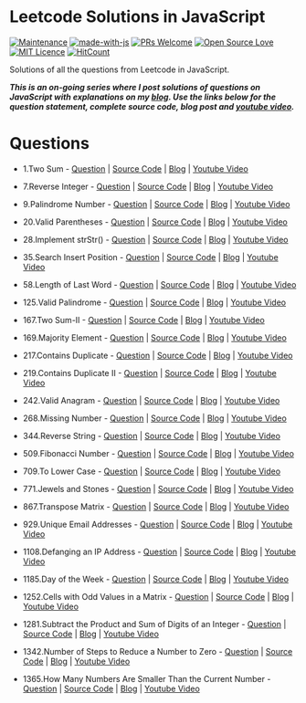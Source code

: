 # Leetcode Solutions in JavaScript

[![Maintenance](https://img.shields.io/badge/Maintained%3F-yes-green.svg)](https://github.com/rishabh1403/leetcode-javascript-solutions/graphs/commit-activity) [![made-with-js](https://img.shields.io/badge/Made%20with-JS-yellowgreen)](https://nodejs.org/) [![PRs Welcome](https://img.shields.io/badge/PRs-welcome-brightgreen.svg?style=flat-square)](http://makeapullrequest.com) [![Open Source Love](https://badges.frapsoft.com/os/v1/open-source.svg?v=103)](https://github.com/ellerbrock/open-source-badges/) [![MIT Licence](https://badges.frapsoft.com/os/mit/mit.svg?v=103)](https://opensource.org/licenses/mit-license.php) [![HitCount](http://hits.dwyl.io/rishabh1403/leetcode-javascript-solutions.svg)](http://hits.dwyl.io/rishabh1403/leetcode-javascript-solutions)

Solutions of all the questions from Leetcode in JavaScript.

***This is an on-going series where I post solutions of questions on JavaScript with explanations on my [blog](https://rishabh1403.com). Use the links below for the question statement, complete source code, blog post and [youtube video](https://youtube.com/rishabh1403).***

# Questions

- 1.Two Sum - [Question](https://leetcode.com/problems/two-sum/) | [Source Code](https://github.com/rishabh1403/leetcode-javascript-solutions/blob/master/1-100/1-two-sum.js) | [Blog](https://rishabh1403.com/leetcode-solution-of-two-sum-in-javascript) | [Youtube Video](https://www.youtube.com/watch?v=qqC9m93ofwI)

- 7.Reverse Integer - [Question](https://leetcode.com/problems/reverse-integer/) | [Source Code](https://github.com/rishabh1403/leetcode-javascript-solutions/blob/master/1-100/7-reverse-integer.js) | [Blog](https://rishabh1403.com/leetcode-solution-of-reverse-integer-in-javascript) | [Youtube Video](https://www.youtube.com/watch?v=cIBwTqjh6VQ)

- 9.Palindrome Number - [Question](https://leetcode.com/problems/palindrome-number/) | [Source Code](https://github.com/rishabh1403/leetcode-javascript-solutions/blob/master/1-100/9-palindrome-number.js) | [Blog](https://rishabh1403.com/leetcode-solution-of-palindrome-number-in-javascript) | [Youtube Video](https://youtu.be/7lCkkX3UAvU)

- 20.Valid Parentheses - [Question](https://leetcode.com/problems/valid-parentheses/) | [Source Code](https://github.com/rishabh1403/leetcode-javascript-solutions/blob/master/1-100/20-valid-parentheses.js) | [Blog](https://rishabh1403.com/posts/coding/leetcode/2019/09/leetcode-solution-of-valid-parentheses-in-javascript) | [Youtube Video](https://youtu.be/OuRH74PiPas)

- 28.Implement strStr() - [Question](https://leetcode.com/problems/implement-strstr/) | [Source Code](https://github.com/rishabh1403/leetcode-javascript-solutions/blob/master/1-100/28-implement-strstr.js) | [Blog](https://rishabh1403.com/posts/coding/leetcode/2020/03/leetcode-implement-strstr) | [Youtube Video](https://youtu.be/pKa_2pLb3Rw)

- 35.Search Insert Position - [Question](https://leetcode.com/problems/search-insert-position/) | [Source Code](https://github.com/rishabh1403/leetcode-javascript-solutions/blob/master/1-100/35-search-insert-position.js) | [Blog](https://rishabh1403.com/posts/coding/leetcode/2020/03/leetcode-search-insert-position) | [Youtube Video](https://youtu.be/l2XPvyTlC6c)

- 58.Length of Last Word - [Question](https://leetcode.com/problems/length-of-last-word/) | [Source Code](https://github.com/rishabh1403/leetcode-javascript-solutions/blob/master/1-100/58-length-of-last-word.js) | [Blog](https://rishabh1403.com/posts/coding/leetcode/2020/03/leetcode-length-of-last-word) | [Youtube Video](https://youtu.be/2PQ4vtnLfnw)

- 125.Valid Palindrome - [Question](https://leetcode.com/problems/valid-palindrome/) | [Source Code](https://github.com/rishabh1403/leetcode-javascript-solutions/blob/master/101-200/125-valid-palindrome.js) | [Blog](https://rishabh1403.com/posts/coding/leetcode/2020/03/leetcode-valid-palindrome) | [Youtube Video](https://youtu.be/zqQRjBbwRew)

- 167.Two Sum-II - [Question](https://leetcode.com/problems/two-sum-ii-input-array-is-sorted/) | [Source Code](https://github.com/rishabh1403/leetcode-javascript-solutions/blob/master/101-200/167-two-sum-ii.js) | [Blog](https://rishabh1403.com/leetcode-solution-of-two-sum-ii-in-javascript) | [Youtube Video](https://www.youtube.com/watch?v=MjxN8HIzIRc)

- 169.Majority Element - [Question](https://leetcode.com/problems/majority-element/) | [Source Code](https://github.com/rishabh1403/leetcode-javascript-solutions/blob/master/101-200/169-majority-element.js) | [Blog]() | [Youtube Video]()

- 217.Contains Duplicate - [Question](https://leetcode.com/problems/contains-duplicate/) | [Source Code](https://github.com/rishabh1403/leetcode-javascript-solutions/blob/master/201-300/217-contains-duplicate.js) | [Blog](https://rishabh1403.com/posts/coding/leetcode/2020/03/leetcode-contains-duplicate) | [Youtube Video](https://youtu.be/cuR5uyV8snc)

- 219.Contains Duplicate II - [Question](https://leetcode.com/problems/contains-duplicate-ii/) | [Source Code](https://github.com/rishabh1403/leetcode-javascript-solutions/blob/master/201-300/219-contains-duplicate-ii.js) | [Blog](https://rishabh1403.com/posts/coding/leetcode/2020/03/leetcode-contains-duplicate-ii) | [Youtube Video](https://youtu.be/O4MF2wBOrTM)

- 242.Valid Anagram - [Question](https://leetcode.com/problems/valid-anagram/) | [Source Code](https://github.com/rishabh1403/leetcode-javascript-solutions/blob/master/201-300/242-valid-anagram.js) | [Blog](https://rishabh1403.com/posts/coding/leetcode/2020/03/leetcode-valid-anagram) | [Youtube Video](https://youtu.be/7z25qqUCOUE)

- 268.Missing Number - [Question](https://leetcode.com/problems/missing-number/) | [Source Code](https://github.com/rishabh1403/leetcode-javascript-solutions/blob/master/201-300/268-missing-number.js) | [Blog](https://rishabh1403.com/posts/coding/leetcode/2020/03/leetcode-missing-number) | [Youtube Video](https://youtu.be/I6AUMvi13fc)

- 344.Reverse String - [Question](https://leetcode.com/problems/reverse-string/) | [Source Code](https://github.com/rishabh1403/leetcode-javascript-solutions/blob/master/301-400/344-reverse-string.js) | [Blog](https://rishabh1403.com/posts/coding/leetcode/2020/04/leetcode-reverse-string) | [Youtube Video](https://youtu.be/8j24rPjGBwU)

- 509.Fibonacci Number - [Question](https://leetcode.com/problems/fibonacci-number/) | [Source Code](https://github.com/rishabh1403/leetcode-javascript-solutions/blob/master/501-600/509-fibonacci-number.js) | [Blog](https://rishabh1403.com/posts/coding/leetcode/2020/04/leetcode-fibonacci-number) | [Youtube Video](https://youtu.be/iyyhQfO_KKY)

- 709.To Lower Case - [Question](https://leetcode.com/problems/to-lower-case/) | [Source Code](https://github.com/rishabh1403/leetcode-javascript-solutions/blob/master/701-800/709-to-lower-case.js) | [Blog](https://rishabh1403.com/posts/coding/leetcode/2020/03/leetcode-to-lower-case) | [Youtube Video](https://youtu.be/jFi7-YgIXJQ)

- 771.Jewels and Stones - [Question](https://leetcode.com/problems/jewels-and-stones/) | [Source Code](https://github.com/rishabh1403/leetcode-javascript-solutions/blob/master/701-800/771-jewels-and-stones.js) | [Blog](https://rishabh1403.com/posts/coding/leetcode/2020/03/leetcode-jewels-and-stones) | [Youtube Video](https://youtu.be/cNVJZF5UT1w)

- 867.Transpose Matrix - [Question](https://leetcode.com/problems/transpose-matrix/) | [Source Code](https://github.com/rishabh1403/leetcode-javascript-solutions/blob/master/801-900/867-transpose-matrix.js) | [Blog]() | [Youtube Video]()

- 929.Unique Email Addresses - [Question](https://leetcode.com/problems/unique-email-addresses/) | [Source Code](https://github.com/rishabh1403/leetcode-javascript-solutions/blob/master/901-1000/929-unique-email-address.js) | [Blog](https://rishabh1403.com/posts/coding/leetcode/2020/04/leetcode-unique-email-address) | [Youtube Video](https://youtu.be/X93pmKET_FY)

- 1108.Defanging an IP Address - [Question](https://leetcode.com/problems/defanging-an-ip-address/) | [Source Code](https://github.com/rishabh1403/leetcode-javascript-solutions/blob/master/1101-1200/1108-defang-ip-address.js) | [Blog](https://rishabh1403.com/posts/coding/leetcode/2020/03/leetcode-defang-ip-address) | [Youtube Video](https://youtu.be/s_CepLCQHNY)

- 1185.Day of the Week - [Question](https://leetcode.com/problems/day-of-the-week/) | [Source Code](https://github.com/rishabh1403/leetcode-javascript-solutions/blob/master/1101-1200/1185-day-f-week.js) | [Blog](https://rishabh1403.com/posts/coding/leetcode/2020/04/leetcode-day-of-week) | [Youtube Video](https://youtu.be/LiJ9H7I6AU0)

- 1252.Cells with Odd Values in a Matrix - [Question](https://leetcode.com/problems/cells-with-odd-values-in-a-matrix/) | [Source Code](https://github.com/rishabh1403/leetcode-javascript-solutions/blob/master/1201-1300/1252-cells-with-odd-values.js) | [Blog](https://rishabh1403.com/posts/coding/leetcode/2020/04/leetcode-cells-with-odd-values-in-a-matrix) | [Youtube Video](https://youtu.be/PfIdfEH2qMY)

- 1281.Subtract the Product and Sum of Digits of an Integer - [Question](https://leetcode.com/problems/subtract-the-product-and-sum-of-digits-of-an-integer/) | [Source Code](https://github.com/rishabh1403/leetcode-javascript-solutions/blob/master/1201-1300/1281-subtract-product-sum-of-digits.js) | [Blog](https://rishabh1403.com/posts/coding/leetcode/2020/04/leetcode-subtract-product-sum-of-digits-of-number) | [Youtube Video](https://youtu.be/BL6VoKQqlmM)

- 1342.Number of Steps to Reduce a Number to Zero - [Question](https://leetcode.com/problems/number-of-steps-to-reduce-a-number-to-zero/) | [Source Code](https://github.com/rishabh1403/leetcode-javascript-solutions/blob/master/1301-1400/1342-reduce-numer-to-zero.js) | [Blog](https://rishabh1403.com/posts/coding/leetcode/2020/03/leetcode-number-of-steps-to-reduce-a-number-to-zero) | [Youtube Video](https://www.youtube.com/watch?v=sQYhrMf1VMc)

- 1365.How Many Numbers Are Smaller Than the Current Number - [Question](https://leetcode.com/problems/how-many-numbers-are-smaller-than-the-current-number/) | [Source Code](https://github.com/rishabh1403/leetcode-javascript-solutions/blob/master/1301-1400/1365-how-many-numbers-smaller-than-current-number.js) | [Blog](https://rishabh1403.com/posts/coding/leetcode/2020/03/leetcode-how-many-numbers-smaller-than-current-number) | [Youtube Video](https://youtu.be/a2RWy9kqOhs)